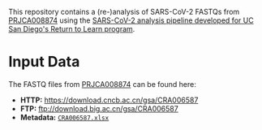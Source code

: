 This repository contains a (re-)analysis of SARS-CoV-2 FASTQs from [PRJCA008874](https://ngdc.cncb.ac.cn/bioproject/browse/PRJCA008874) using the [SARS-CoV-2 analysis pipeline developed for UC San Diego's Return to Learn program](https://github.com/ucsd-ccbb/C-VIEW).

# Input Data
The FASTQ files from [PRJCA008874](https://ngdc.cncb.ac.cn/bioproject/browse/PRJCA008874) can be found here:
* **HTTP:** https://download.cncb.ac.cn/gsa/CRA006587
* **FTP:** ftp://download.big.ac.cn/gsa/CRA006587
* **Metadata:** [`CRA006587.xlsx`](data/CRA006587.xlsx)
